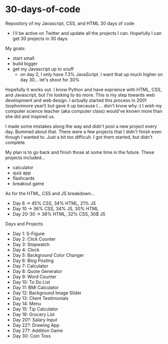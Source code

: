 # 30-days-of-code
Repository of my Javascript, CSS, and HTML 30 days of code

- I'll be active on Twitter and update all the projects I can. Hopefully I can get 30 projects in 30 days. 

My goals: 
- start small
- build bigger
- get my Javascript up to snuff
  - on day 2, I only have 7.3% JavaScript. I want that up much higher on day 30... let's shoot for 30%


Hopefully it works out. I know Python and have exprience with HTML, CSS, and Javascript, but I'm looking to do more. This is my step towards web development and web design. I actually started this process in 2001 (sophomnore year!) but gave it up because I.... don't know why :( I wish my computer science teacher (aka computer class) would've known more than she did and inspired us.

I made some mistakes along the way and didn't post a new project every day. Bummed about that. There were a few projects that I didn't finish even though I wanted to. Just a bit too difficult. I got them started, but didn't complete. 

My plan is to go back and finish those at some time in the future. These projects included...
- calculator
- quiz app
- flashcards
- breakout game


As for the HTML, CSS and JS breakdown...
- Day 6 -> 45% CSS, 34% HTML, 21% JS
- Day 10 -> 36% CSS, 34% JS, 30% HTML
- Day 20-30 -> 38% HTML, 32% CSS, 30$ JS



Days and Projects 
- Day 1: S-Figure 
- Day 2: Click Counter 
- Day 3: Stopwatch
- Day 4: Clock
- Day 5: Background Color Changer
- Day 6: Blog Posting
- Day 7: Calculator
- Day 8: Quote Generator
- Day 9: Word Counter
- Day 10: To Do List
- Day 11: BMI Calculator
- Day 12: Background Image Slider
- Day 13: Client Testimonials
- Day 14: Menu
- Day 15: Tip Calculator
- Day 16: Grocery List
- Day 20?: Salary Input
- Day 22?: Drawing App
- Day 27?: Addition Game
- Day 30: Coin Toss
